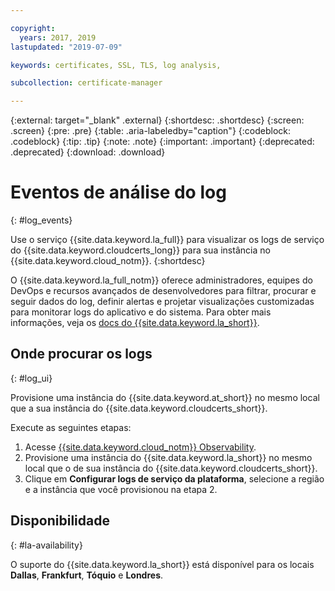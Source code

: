 ```yaml
---

copyright:
  years: 2017, 2019
lastupdated: "2019-07-09"

keywords: certificates, SSL, TLS, log analysis,

subcollection: certificate-manager

---
```


{:external: target="_blank" .external}
{:shortdesc: .shortdesc}
{:screen: .screen}
{:pre: .pre}
{:table: .aria-labeledby="caption"}
{:codeblock: .codeblock}
{:tip: .tip}
{:note: .note}
{:important: .important}
{:deprecated: .deprecated}
{:download: .download}

# Eventos de análise do log
{: #log_events}

Use o serviço {{site.data.keyword.la_full}} para visualizar os logs de serviço do {{site.data.keyword.cloudcerts_long}} para sua instância no {{site.data.keyword.cloud_notm}}.
{:shortdesc}

O {{site.data.keyword.la_full_notm}} oferece administradores, equipes do DevOps e recursos avançados de desenvolvedores para filtrar, procurar e seguir dados do log, definir alertas e projetar visualizações customizadas para monitorar logs do aplicativo e do sistema. Para obter mais informações, veja os [docs do {{site.data.keyword.la_short}}](/docs/services/Log-Analysis-with-LogDNA?topic=LogDNA-getting-started).

## Onde procurar os logs
{: #log_ui}

Provisione uma instância do {{site.data.keyword.at_short}} no mesmo local que a sua instância do {{site.data.keyword.cloudcerts_short}}.

Execute as seguintes etapas:

1. Acesse [{{site.data.keyword.cloud_notm}} Observability](https://cloud.ibm.com/observe/).
2. Provisione uma instância do {{site.data.keyword.la_short}} no mesmo local que o de
sua instância do {{site.data.keyword.cloudcerts_short}}.
3. Clique em **Configurar logs de serviço da plataforma**, selecione a região e a instância que você provisionou na etapa 2.


## Disponibilidade
{: #la-availability}

O suporte do {{site.data.keyword.la_short}} está disponível para os locais **Dallas**, **Frankfurt**, **Tóquio**
e **Londres**.
